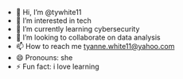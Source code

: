 - 👋 Hi, I’m @tywhite11
- 👀 I’m interested in tech
- 🌱 I’m currently learning cybersecurity
- 💞️ I’m looking to collaborate on data analysis
- 📫 How to reach me tyanne.white11@yahoo.com
- 😄 Pronouns: she
- ⚡ Fun fact: i love learning

<!---
tywhite11/tywhite11 is a ✨ special ✨ repository because its `README.md` (this file) appears on your GitHub profile.
You can click the Preview link to take a look at your changes.
--->
